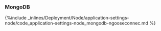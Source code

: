 <!-- usedin: [ _node/deployment] - post: -->


### MongoDB



{%include _inlines/Deployment/Node/application-settings-node/code_application-settings-node_mongodb-ngooseconnec.md %}





